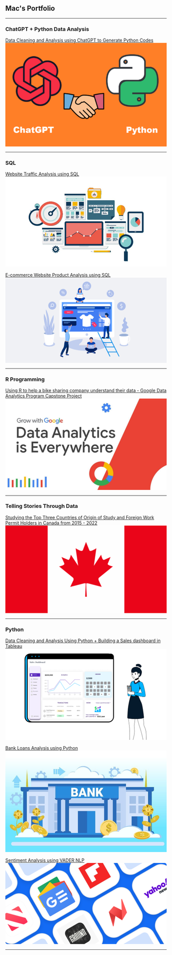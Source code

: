 ## Mac's Portfolio

---

### ChatGPT + Python Data Analysis

[Data Cleaning and Analysis using ChatGPT to Generate Python Codes](https://www.kaggle.com/code/macbenedicto/chatgpt-python-data-analysis)
<img src="images/python.png?raw=true"/>

---

### SQL

[Website Traffic Analysis using SQL](https://lajatto.github.io/website_traffic_analysis/)
<img src="images/website-analysis.jpg?raw=true"/>

[E-commerce Website Product Analysis using SQL](https://lajatto.github.io/ecommerce_analysis/)
<img src="images/ecommerce.png?raw=true"/>

---

### R Programming
[Using R to help a bike sharing company understand their data - Google Data Analytics Program Capstone Project](https://www.kaggle.com/code/macbenedicto/google-data-analytics-program-capstone-project-1)
<img src="images/maxresdefault.jpg?raw=true"/>

---

### Telling Stories Through Data 
[Studying the Top Three Countries of Origin of Study and Foreign Work Permit Holders in Canada from 2015 - 2022](https://lajatto.github.io/immigration_canada/)
<img src="ca-flag.jpg">

---
### Python
[Data Cleaning and Analysis Using Python + Building a Sales dashboard in Tableau](https://lajatto.github.io/value_inc_sales/)
<img src="images/sales_1.png?raw=true">

[Bank Loans Analysis using Python](https://lajatto.github.io/blue_bank_loan_analysis/)
<img src="images/bank.jpg?raw=true">

[Sentiment Analysis using VADER NLP](https://lajatto.github.io/blogme/)
<img src="images/news.png?raw=true">

---

<!--
---
[Project 3 Title](http://example.com/)
<img src="images/dummy_thumbnail.jpg?raw=true"/>

---

### Category Name 2

- [Project 1 Title](http://example.com/)
- [Project 2 Title](http://example.com/)
- [Project 3 Title](http://example.com/)
- [Project 4 Title](http://example.com/)
- [Project 5 Title](http://example.com/)

---




---
<p style="font-size:11px">Page template forked from <a href="https://github.com/evanca/quick-portfolio">evanca</a></p>
<!-- Remove above link if you don't want to attibute -->

